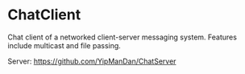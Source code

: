 # ChatClient
Chat client of a networked client-server messaging system.
Features include multicast and file passing.

Server:
https://github.com/YipManDan/ChatServer

